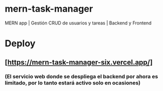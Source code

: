 # mern-task-manager
MERN app | Gestión CRUD de usuarios y tareas | Backend y Frontend

# Deploy 
## [https://mern-task-manager-six.vercel.app/]
### (El servicio web donde se despliega el backend por ahora es limitado, por lo tanto estará activo solo en ocasiones)
